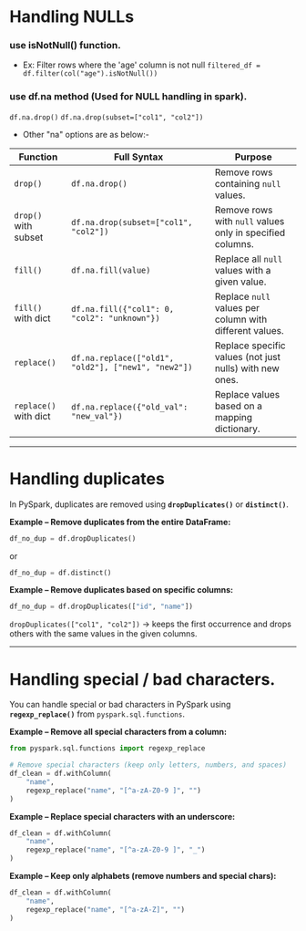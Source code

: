 # Handling NULLs

### use isNotNull() function. 
- Ex: Filter rows where the 'age' column is not null
`filtered_df = df.filter(col("age").isNotNull())`

### use df.na method (Used for NULL handling in spark).
```df.na.drop()```
```df.na.drop(subset=["col1", "col2"])```

- Other "na" options are as below:-

| Function              | Full Syntax                                         | Purpose                                                   |
| --------------------- | --------------------------------------------------- | --------------------------------------------------------- |
| `drop()`              | `df.na.drop()`                                      | Remove rows containing `null` values.                     |
| `drop()` with subset  | `df.na.drop(subset=["col1", "col2"])`               | Remove rows with `null` values only in specified columns. |
| `fill()`              | `df.na.fill(value)`                                 | Replace all `null` values with a given value.             |
| `fill()` with dict    | `df.na.fill({"col1": 0, "col2": "unknown"})`        | Replace `null` values per column with different values.   |
| `replace()`           | `df.na.replace(["old1", "old2"], ["new1", "new2"])` | Replace specific values (not just nulls) with new ones.   |
| `replace()` with dict | `df.na.replace({"old_val": "new_val"})`             | Replace values based on a mapping dictionary.             |

----------

# Handling duplicates
In PySpark, duplicates are removed using **`dropDuplicates()`** or **`distinct()`**.

**Example – Remove duplicates from the entire DataFrame:**

```python
df_no_dup = df.dropDuplicates()
```

or

```python
df_no_dup = df.distinct()
```

**Example – Remove duplicates based on specific columns:**

```python
df_no_dup = df.dropDuplicates(["id", "name"])
```

`dropDuplicates(["col1", "col2"])` → keeps the first occurrence and drops others with the same values in the given columns.

-------------

# Handling special / bad characters. 

You can handle special or bad characters in PySpark using **`regexp_replace()`** from `pyspark.sql.functions`.

**Example – Remove all special characters from a column:**

```python
from pyspark.sql.functions import regexp_replace

# Remove special characters (keep only letters, numbers, and spaces)
df_clean = df.withColumn(
    "name",
    regexp_replace("name", "[^a-zA-Z0-9 ]", "")
)
```

**Example – Replace special characters with an underscore:**

```python
df_clean = df.withColumn(
    "name",
    regexp_replace("name", "[^a-zA-Z0-9 ]", "_")
)
```

**Example – Keep only alphabets (remove numbers and special chars):**

```python
df_clean = df.withColumn(
    "name",
    regexp_replace("name", "[^a-zA-Z]", "")
)
```

